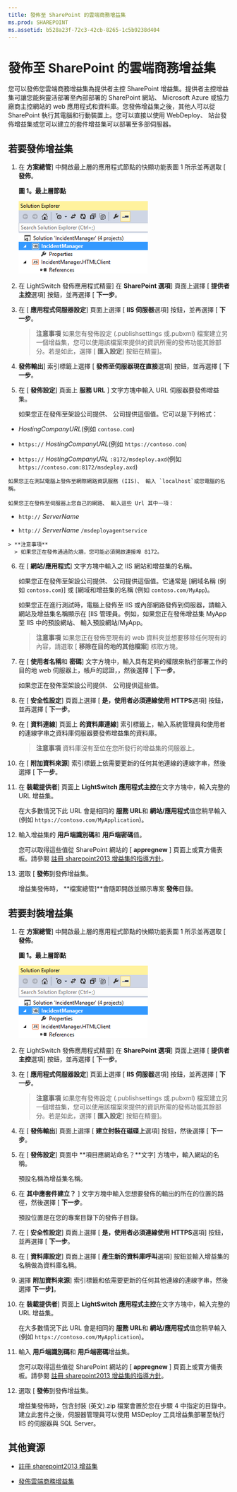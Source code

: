 ```yaml
---
title: 發佈至 SharePoint 的雲端商務增益集
ms.prod: SHAREPOINT
ms.assetid: b528a23f-72c3-42cb-8265-1c5b9238d404
---
```



# 發佈至 SharePoint 的雲端商務增益集
您可以發佈您雲端商務增益集為提供者主控 SharePoint 增益集。提供者主控增益集可讓您能夠靈活部署至內部部署的 SharePoint 網站、 Microsoft Azure 或協力廠商主控網站的 web 應用程式和資料庫。您發佈增益集之後，其他人可以從 SharePoint 執行其電腦和行動裝置上。您可以直接以使用 WebDeploy、 站台發佈增益集或您可以建立的套件增益集可以部署至多部伺服器。
## 若要發佈增益集
<a name="publish"> </a>


1. 在 **方案總管**] 中開啟最上層的應用程式節點的快顯功能表圖 1 所示並再選取 [ **發佈**。
    
   **圖 1。最上層節點**

  

     ![IncidentManager 節點](images/CBA_IM_18.PNG)
  

  

  
2. 在 LightSwitch 發佈應用程式精靈] 在 **SharePoint 選項**] 頁面上選擇 [ **提供者主控**選項] 按鈕，並再選擇 [ **下一步**。
    
  
3. 在 [ **應用程式伺服器設定**] 頁面上選擇 [ **IIS 伺服器**選項] 按鈕，並再選擇 [ **下一步**。
    
    > **注意事項**
      > 如果您有發佈設定 (.publishsettings 或.pubxml) 檔案建立另一個增益集，您可以使用該檔案來提供的資訊所需的發佈功能其餘部分。若是如此，選擇 [ **匯入設定**] 按鈕在精靈]。
4. **發佈輸出**] 索引標籤上選擇 [ **發佈至伺服器現在直接**選項] 按鈕，並再選擇 [ **下一步**。
    
  
5. 在 [ **發佈設定**] 頁面上 **服務 URL** ] 文字方塊中輸入 URL 伺服器要發佈增益集。
    
    如果您正在發佈至架設公司提供、 公司提供這個值。它可以是下列格式：
    
  -  _HostingCompanyURL_(例如 `contoso.com`)
    
  
  -  `https://` _HostingCompanyURL_(例如 `https://contoso.com`)
    
  
  -  `https://` _HostingCompanyURL_ `:8172/msdeploy.axd`(例如 `https://contoso.com:8172/msdeploy.axd`)
    
  

    如果您正在測試電腦上發佈至網際網路資訊服務 (IIS)、 輸入 `localhost`或您電腦的名稱。
    
    如果您正在發佈至伺服器上您自己的網路、 輸入這些 Url 其中一項：
    
  -  `http://` _ServerName_
    
  
  -  `http://` _ServerName_ `/msdeployagentservice`
    
  

    > **注意事項**
      > 如果您正在發佈通過防火牆，您可能必須開啟連接埠 8172。
6. 在 [ **網站/應用程式**] 文字方塊中輸入之 IIS 網站和增益集的名稱。
    
    如果您正在發佈至架設公司提供、 公司提供這個值。它通常是 [網域名稱 (例如 `contoso.com`)] 或 [網域和增益集的名稱 (例如 `contoso.com/MyApp`)。
    
    如果您正在進行測試時，電腦上發佈至 IIS 或內部網路發佈到伺服器，請輸入網站及增益集名稱顯示在 [IIS 管理員。例如，如果您正在發佈增益集 MyApp 至 IIS 中的預設網站、 輸入預設網站/MyApp。
    
    > **注意事項**
      > 如果您正在發佈至現有的 web 資料夾並想要移除任何現有的內容，請選取 [ **移除在目的地的其他檔案**] 核取方塊。
7. 在 [ **使用者名稱**和 **密碼**] 文字方塊中，輸入具有足夠的權限來執行部署工作的目的地 web 伺服器上，帳戶的認證，，然後選擇 [ **下一步**。
    
    如果您正在發佈至架設公司提供、 公司提供這些值。
    
  
8. 在 [ **安全性設定**] 頁面上選擇 [ **是，使用者必須連線使用 HTTPS**選項] 按鈕，並再選擇 [ **下一步**。
    
  
9. 在 [ **資料連線**] 頁面上 **的資料庫連線**] 索引標籤上，輸入系統管理員和使用者的連線字串之資料庫伺服器要發佈增益集的資料庫。
    
    > **注意事項**
      > 資料庫沒有至位在您所發行的增益集的伺服器上。
10. 在 [ **附加資料來源**] 索引標籤上依需要更新的任何其他連線的連線字串，然後選擇 [ **下一步**。
    
  
11. 在 **裝載提供者**] 頁面上 **LightSwitch 應用程式主控**在文字方塊中，輸入完整的 URL 增益集。
    
    在大多數情況下此 URL 會是相同的 **服務 URL**和 **網站/應用程式**值您稍早輸入 (例如 `https://contoso.com/MyApplication`)。
    
  
12. 輸入增益集的 **用戶端識別碼**和 **用戶端密碼**值。
    
    您可以取得這些值從 SharePoint 網站的 [ **appregnew** ] 頁面上或賣方儀表板。請參閱 [註冊 sharepoint2013 增益集的指導方針](http://msdn.microsoft.com/en-us/library/office/jj687469%28v=office.15%29.aspx)。
    
  
13. 選取 [ **發佈**到發佈增益集。
    
    增益集發佈時， **檔案總管]**會隨即開啟並顯示專案 **發佈**目錄。
    
  

## 若要封裝增益集
<a name="package"> </a>


1. 在 **方案總管**] 中開啟最上層的應用程式節點的快顯功能表圖 1 所示並再選取 [ **發佈**。
    
   **圖 1。最上層節點**

  

     ![IncidentManager 節點](images/CBA_IM_18.PNG)
  

    
    
  
2. 在 LightSwitch 發佈應用程式精靈] 在 **SharePoint 選項**] 頁面上選擇 [ **提供者主控**選項] 按鈕，並再選擇 [ **下一步**。
    
  
3. 在 [ **應用程式伺服器設定**] 頁面上選擇 [ **IIS 伺服器**選項] 按鈕，並再選擇 [ **下一步**。
    
    > **注意事項**
      > 如果您有發佈設定 (.publishsettings 或.pubxml) 檔案建立另一個增益集，您可以使用該檔案來提供的資訊所需的發佈功能其餘部分。若是如此，選擇 [ **匯入設定**] 按鈕在精靈]。
4. 在 [ **發佈輸出**] 頁面上選擇 [ **建立封裝在磁碟上**選項] 按鈕，然後選擇 [ **下一步**。
    
  
5. 在 [ **發佈設定**] 頁面中 **項目應網站命名？**文字] 方塊中，輸入網站的名稱。
    
    預設名稱為增益集名稱。
    
  
6. 在 **其中應套件建立？** ] 文字方塊中輸入您想要發佈的輸出的所在的位置的路徑，然後選擇 [ **下一步**。
    
    預設位置是在您的專案目錄下的發佈子目錄。
    
  
7. 在 [ **安全性設定**] 頁面上選擇 [ **是，使用者必須連線使用 HTTPS**選項] 按鈕，並再選擇 [ **下一步**。
    
  
8. 在 [ **資料庫設定**] 頁面上選擇 [ **產生新的資料庫呼叫**選項] 按鈕並輸入增益集的名稱做為資料庫名稱。
    
  
9. 選擇 **附加資料來源**] 索引標籤和依需要更新的任何其他連線的連線字串，然後選擇 **下一步]**。
    
  
10. 在 **裝載提供者**] 頁面上 **LightSwitch 應用程式主控**在文字方塊中，輸入完整的 URL 增益集。
    
    在大多數情況下此 URL 會是相同的 **服務 URL**和 **網站/應用程式**值您稍早輸入 (例如 `https://contoso.com/MyApplication`)。
    
  
11. 輸入 **用戶端識別碼**和 **用戶端密碼**增益集。
    
    您可以取得這些值從 SharePoint 網站的 [ **appregnew** ] 頁面上或賣方儀表板。請參閱 [註冊 sharepoint2013 增益集的指導方針](http://msdn.microsoft.com/en-us/library/office/jj687469%28v=office.15%29.aspx)。
    
  
12. 選取 [ **發佈**到發佈增益集。
    
    增益集發佈時，包含封裝 (英文).zip 檔案會置於您在步驟 4 中指定的目錄中。建立此套件之後，伺服器管理員可以使用 MSDeploy 工具增益集部署至執行 IIS 的伺服器與 SQL Server。
    
  

## 其他資源
<a name="bk_addresources"> </a>


-  [註冊 sharepoint2013 增益集](register-sharepoint-add-ins-2013.md)
    
  
-  [發佈雲端商務增益集](publish-cloud-business-add-ins.md)
    
  

